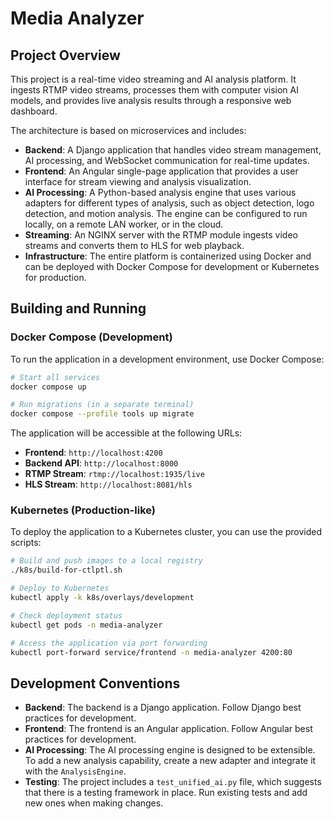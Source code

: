 # Media Analyzer

## Project Overview

This project is a real-time video streaming and AI analysis platform. It ingests RTMP video streams, processes them with computer vision AI models, and provides live analysis results through a responsive web dashboard.

The architecture is based on microservices and includes:

*   **Backend**: A Django application that handles video stream management, AI processing, and WebSocket communication for real-time updates.
*   **Frontend**: An Angular single-page application that provides a user interface for stream viewing and analysis visualization.
*   **AI Processing**: A Python-based analysis engine that uses various adapters for different types of analysis, such as object detection, logo detection, and motion analysis. The engine can be configured to run locally, on a remote LAN worker, or in the cloud.
*   **Streaming**: An NGINX server with the RTMP module ingests video streams and converts them to HLS for web playback.
*   **Infrastructure**: The entire platform is containerized using Docker and can be deployed with Docker Compose for development or Kubernetes for production.

## Building and Running

### Docker Compose (Development)

To run the application in a development environment, use Docker Compose:

```bash
# Start all services
docker compose up

# Run migrations (in a separate terminal)
docker compose --profile tools up migrate
```

The application will be accessible at the following URLs:

*   **Frontend**: `http://localhost:4200`
*   **Backend API**: `http://localhost:8000`
*   **RTMP Stream**: `rtmp://localhost:1935/live`
*   **HLS Stream**: `http://localhost:8081/hls`

### Kubernetes (Production-like)

To deploy the application to a Kubernetes cluster, you can use the provided scripts:

```bash
# Build and push images to a local registry
./k8s/build-for-ctlptl.sh

# Deploy to Kubernetes
kubectl apply -k k8s/overlays/development

# Check deployment status
kubectl get pods -n media-analyzer

# Access the application via port forwarding
kubectl port-forward service/frontend -n media-analyzer 4200:80
```

## Development Conventions

*   **Backend**: The backend is a Django application. Follow Django best practices for development.
*   **Frontend**: The frontend is an Angular application. Follow Angular best practices for development.
*   **AI Processing**: The AI processing engine is designed to be extensible. To add a new analysis capability, create a new adapter and integrate it with the `AnalysisEngine`.
*   **Testing**: The project includes a `test_unified_ai.py` file, which suggests that there is a testing framework in place. Run existing tests and add new ones when making changes.

